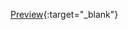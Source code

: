 [Preview](https://htmlpreview.github.io/?https://github.com/viktorasj/nfq_akademija/blob/master/1_paskaitos_nd/with_bem/Index.html){:target="_blank"}
